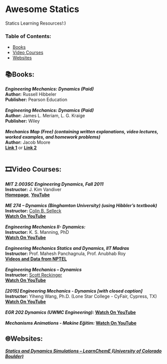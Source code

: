 # Awesome Statics
Statics Learning Resources!:)

### **Table of Contents:**
* [Books](#booksbooks)
* [Video Courses](#film_stripvideo-courses)
* [Websites](#globe_with_meridianswebsites)


## :books:Books:

***Engineering Mechanics: Dynamics (Paid)*** <br />
**Author:** Russell Hibbeler <br />
**Publisher:** Pearson Education <br />
<br />
***Engineering Mechanics: Dynamics (Paid)*** <br />
**Author:**  James L. Meriam, L. G. Kraige <br />
**Publisher:** Wiley <br />
<br />
***Mechanics Map (Free) (containing written explanations, video lectures, worked examples, and homework problems)*** <br />
**Author:** Jacob Moore <br />
[**Link 1**](http://mechanicsmap.psu.edu/) or [**Link 2**](https://eng.libretexts.org/Bookshelves/Mechanical_Engineering/Mechanics_Map_(Moore_et_al.))  <br />
<br />
## :film_strip:Video Courses: 

***MIT 2.003SC Engineering Dynamics, Fall 2011*** <br />
**Instructor:** J. Kim Vandiver <br />
[**Homepage**](https://ocw.mit.edu/courses/2-003sc-engineering-dynamics-fall-2011/), 
[**YouTube**](https://youtube.com/playlist?list=PLUl4u3cNGP62esZEwffjMAsEMW_YArxYC) <br />
<br />
***ME 274 – Dynamics (Binghamton University) (using Hibbler’s textbook)*** <br />
**Instructor:** [Colin B. Selleck](https://www.binghamton.edu/mechanical-engineering/people/profile.html?id=cselleck) <br />
[**Watch On YouTube**](https://youtube.com/playlist?list=PLhEbkWH-e43396vLND_DAljwotkRjfLCA) <br />
<br />
***Engineering Mechanics II- Dynamics:*** <br />
**Instructor:** K. S. Manning, PhD <br />
[**Watch On YouTube**](https://youtube.com/playlist?list=PLsZPMbXU6KR7AkRfYaKIBzoITiLgOwJx2) <br />
<br />
***Engineering Mechanics Statics and Dynamics, IIT Madras*** <br />
**Instructor:** Prof. Mahesh Panchagnula, Prof. Anubhab Roy <br />
[**Videos and Data from NPTEL**](https://nptel.ac.in/courses/112106180) <br />
<br />
***Engineering Mechanics – Dynamics*** <br />
**Instructor:** [Scott Reckinger](https://mie.uic.edu/profiles/scott-reckinger/) <br />
[**Watch On YouTube**](https://youtube.com/playlist?list=PLsjoIkhly-oDWztiNN07DDcKVw7inxgUW) <br />
<br />
***[2015] Engineering Mechanics - Dynamics [with closed caption]*** <br />
**Instructor:** Yiheng Wang, Ph.D. (Lone Star College - CyFair, Cypress, TX) <br />
[**Watch On YouTube**](https://youtube.com/playlist?list=PLLbvVfERDon1xk3wGaYfXSmGa1u83mGn-) <br />
<br />
***EGR 202 Dynamics (UWMC Engineering):*** [**Watch On YouTube**](https://youtube.com/playlist?list=PLmjeuPDHP7zCJnea2qRaf74yDxSuMCK_t) <br />
 <br />
***Mechanisms Animations - Makine Eğitim:*** [**Watch On YouTube**](https://youtube.com/playlist?list=PLrIPuZH5a-80vHE76OqxU1T0HiDsO23jl) <br />

## :globe_with_meridians:Websites:

[***Statics and Dynamics Simulations – LearnChemE (University of Colorado Boulder)***](https://learncheme.com/simulations/statics-simulations/)


